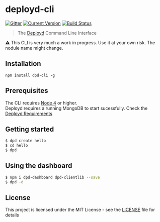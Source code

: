 # deployd-cli

[![Gitter](https://badges.gitter.im/Join%20Chat.svg)](https://gitter.im/deployd/deployd)
[![Current Version](https://img.shields.io/npm/v/deployd-cli.svg?style=flat-square)](https://www.npmjs.org/package/deployd-cli)
[![Build Status](https://img.shields.io/travis/deployd/deployd-cli.svg?style=flat-square)](http://travis-ci.org/deployd/deployd-cli)

> The [Deployd](http://www.deployd.com) Command Line Interface

:warning: This CLI is very much a work in progress. Use it at your own risk. The nodule name might change.

## Installation

`npm install dpd-cli -g`

## Prerequisites

The CLI requires [Node 4](https://nodejs.org/en/download/) or higher.  
Deployd requires a running MongoDB to start sucessfully. Check the [Deployd Requirements](https://github.com/deployd/deployd#requirements)

## Getting started

```bash
$ dpd create hello
$ cd hello
$ dpd
```

## Using the dashboard

```bash
$ npm i dpd-dashboard dpd-clientlib --save
$ dpd -d
```

## License

This project is licensed under the MIT License - see the [LICENSE](LICENSE) file for details